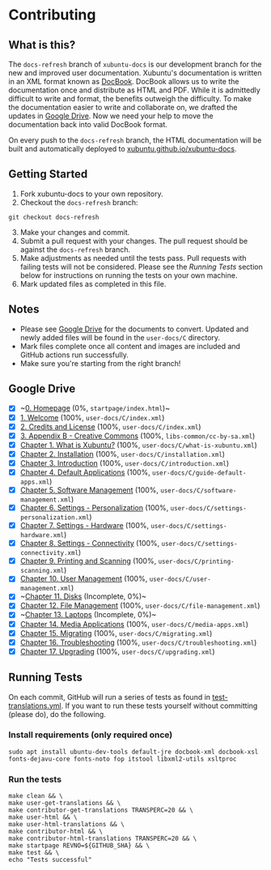 # Contributing

## What is this?

The `docs-refresh` branch of `xubuntu-docs` is our development branch for the new and improved user documentation. Xubuntu's documentation is written in an XML format known as [DocBook](https://docbook.org/). DocBook allows us to write the documentation once and distribute as HTML and PDF. While it is admittedly difficult to write and format, the benefits outweigh the difficulty. To make the documentation easier to write and collaborate on, we drafted the updates in [Google Drive](https://drive.google.com/drive/folders/10nsLPokttFjG9g4x4mLBYNkTyO0izy5H). Now we need your help to move the documentation back into valid DocBook format.

On every push to the `docs-refresh` branch, the HTML documentation will be built and automatically deployed to [xubuntu.github.io/xubuntu-docs](https://xubuntu.github.io/xubuntu-docs/).

## Getting Started

1. Fork xubuntu-docs to your own repository.
2. Checkout the `docs-refresh` branch:
```
git checkout docs-refresh
```
3. Make your changes and commit.
4. Submit a pull request with your changes. The pull request should be against the `docs-refresh` branch.
5. Make adjustments as needed until the tests pass. Pull requests with failing tests will not be considered. Please see the _Running Tests_ section below for instructions on running the tests on your own machine.
6. Mark updated files as completed in this file.

## Notes
- Please see [Google Drive](https://drive.google.com/drive/folders/10nsLPokttFjG9g4x4mLBYNkTyO0izy5H) for the documents to convert. Updated and newly added files will be found in the `user-docs/C` directory.
- Mark files complete once all content and images are included and GitHub actions run successfully.
- Make sure you're starting from the right branch!

## Google Drive
- [x] ~[0. Homepage](https://docs.google.com/document/d/1Aj_Wdj9Uq62Ju0bvjhz15NVdaI_SaAMo8xqdU9s67YE/edit?usp=sharing) (0%, `startpage/index.html`)~
- [x] [1. Welcome](https://docs.google.com/document/d/1KpmN_tCOHaDwQgNtqyyt6DqZ7M0xSMCNTadORcY_Whw/edit?usp=sharing) (100%, `user-docs/C/index.xml`)
- [x] [2. Credits and License](https://docs.google.com/document/d/17v09cwXQLc-xs06inNz0KnEgllleUaJDPg4kV0dHF9Q/edit?usp=sharing) (100%, `user-docs/C/index.xml`)
- [x] [3. Appendix B - Creative Commons](https://docs.google.com/document/d/1zkAFZHw1d3OOgx3C2Bxjr4VduVKho423k0fnCWLc6XI/edit?usp=sharing) (100%, `libs-common/cc-by-sa.xml`)
- [x] [Chapter 1. What is Xubuntu?](https://docs.google.com/document/d/1kkq51aJLT-BdCogUS4INhrR4e_IRgLT7YlUAWL32m4g/edit?usp=sharing) (100%, `user-docs/C/what-is-xubuntu.xml`)
- [x] [Chapter 2. Installation](https://docs.google.com/document/d/1EWQkW0aP6pk0LrSVlwFk8F2SIJietHNzX9g2Z34fbhE/edit?usp=sharing) (100%, `user-docs/C/installation.xml`)
- [x] [Chapter 3. Introduction](https://docs.google.com/document/d/1wlzxgu3yUiLnUd5zoU0MgpI4x1spOo9N1F1wuuzVdl0/edit?usp=sharing) (100%, `user-docs/C/introduction.xml`)
- [x] [Chapter 4. Default Applications](https://docs.google.com/document/d/1igFIwL0kRnxu3aAUC-yJeGJfDK1LVKYx24u6NXtw2gs/edit?usp=sharing) (100%, `user-docs/C/guide-default-apps.xml`)
- [x] [Chapter 5. Software Management](https://docs.google.com/document/d/1baVr_9CUEHd2c8y0_W0INc20c8LAKS8PNJknJnS8NpM/edit?usp=sharing) (100%, `user-docs/C/software-management.xml`)
- [x] [Chapter 6. Settings - Personalization](https://docs.google.com/document/d/1WC4y48PRXpjSUo8dAZHSgmN4BvnKK4LBkrjPWJDz848/edit?usp=sharing) (100%, `user-docs/C/settings-personalization.xml`)
- [x] [Chapter 7. Settings - Hardware](https://docs.google.com/document/d/17ns9RcfTP98F2tD1X8sWF3bbOteQ0b4zUTstD0Ux8Lo/edit?usp=sharing) (100%, `user-docs/C/settings-hardware.xml`)
- [x] [Chapter 8. Settings - Connectivity](https://docs.google.com/document/d/1XbPCwmv3r1R_HdJ99ORqgqY-2f8dhpaUrpGYOH_-gsU/edit?usp=sharing) (100%, `user-docs/C/settings-connectivity.xml`)
- [x] [Chapter 9. Printing and Scanning](https://docs.google.com/document/d/1Tkei3fxi3UtpsY2QE5ubBv46s8Q3im3PjLTy-pwx6-I/edit?usp=sharing) (100%, `user-docs/C/printing-scanning.xml`)
- [x] [Chapter 10. User Management](https://docs.google.com/document/d/1zySTkXoxPJPvVR7DpTwCCmSZ8k0izkAPUyzh1cbDBUw/edit?usp=sharing) (100%, `user-docs/C/user-management.xml`)
- [x] ~[Chapter 11. Disks](https://docs.google.com/document/d/1J0JmtGaCmNJJzGmIdDu2eYWkoyXHQkoaKG7ThJovp7s/edit?usp=sharing) (Incomplete, 0%)~
- [x] [Chapter 12. File Management](https://docs.google.com/document/d/1qY7MJDguvPCzV-BMa9P9ZFSEPneq4nZ6AhgN-Zz5UNA/edit?usp=sharing) (100%, `user-docs/C/file-management.xml`)
- [x] ~[Chapter 13. Laptops](https://docs.google.com/document/d/1XWe8GApyy3Y-GahLEp9VKJV0Ahf9LXf10YuNNpxEmYk/edit?usp=sharing) (Incomplete, 0%)~
- [x] [Chapter 14. Media Applications](https://docs.google.com/document/d/11AEaV1uqNoZCAb7elvMMl-uMt_5_wAtsfORhkLj0nmw/edit?usp=sharing) (100%, `user-docs/C/media-apps.xml`)
- [x] [Chapter 15. Migrating](https://docs.google.com/document/d/1SifZ1BDchAOatt43zh8mjwV285ucuKwdfEfWXKZQgPc/edit?usp=sharing) (100%, `user-docs/C/migrating.xml`)
- [x] [Chapter 16. Troubleshooting](https://docs.google.com/document/d/1KsbAaCqHHpb9Yl4lx9vZAtgYYATXgblMfAO_9I5_j8Q/edit?usp=sharing) (100%, `user-docs/C/troubleshooting.xml`)
- [x] [Chapter 17. Upgrading](https://docs.google.com/document/d/1hR7tcqXLHZoXv8znGG05ioiFPRrAO6kAtyyeFkYcuoc/edit?usp=sharing) (100%, `user-docs/C/upgrading.xml`)

## Running Tests
On each commit, GitHub will run a series of tests as found in [test-translations.yml](https://github.com/Xubuntu/xubuntu-docs/blob/docs-refresh/.github/workflows/test-translations.yml). If you want to run these tests yourself without committing (please do), do the following.

### Install requirements (only required once)
```
sudo apt install ubuntu-dev-tools default-jre docbook-xml docbook-xsl fonts-dejavu-core fonts-noto fop itstool libxml2-utils xsltproc
```

### Run the tests
```
make clean && \
make user-get-translations && \
make contributor-get-translations TRANSPERC=20 && \
make user-html && \
make user-html-translations && \
make contributor-html && \
make contributor-html-translations TRANSPERC=20 && \
make startpage REVNO=${GITHUB_SHA} && \
make test && \
echo "Tests successful"
```
